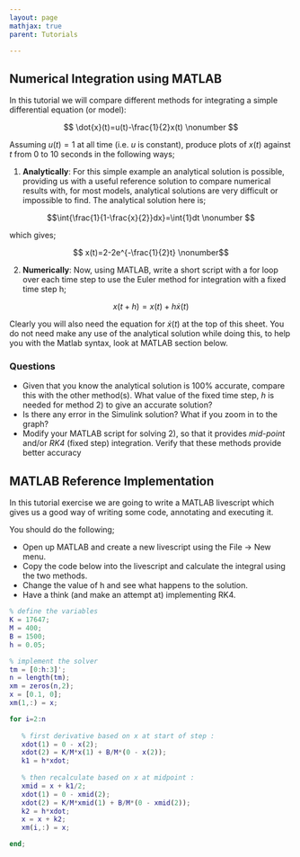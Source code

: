 ```yaml
---
layout: page
mathjax: true
parent: Tutorials

---
```


## Numerical Integration using MATLAB

In this tutorial we will compare different methods for integrating a simple differential equation (or model):

$$ \dot{x}(t)=u(t)-\frac{1}{2}x(t) \nonumber $$

Assuming $u(t)=1$ at all time (i.e. $u$ is constant), produce plots of $x(t)$ against $t$ from 0 to 10 seconds in the following ways;

1. **Analytically**: For this simple example an analytical solution is possible, providing us with a useful reference solution to compare numerical results with, for most models, analytical solutions are very difficult or impossible to find. The analytical solution here is;

$$\int{\frac{1}{1-\frac{x}{2}}dx}=\int{1}dt \nonumber $$

which gives;

$$ x(t)=2-2e^{-\frac{1}{2}t} \nonumber$$

2. **Numerically**: Now, using MATLAB, write a short script with a for loop over each time step to use the Euler method for integration with a fixed time step h;

$$ x(t+h)=x(t)+h\dot{x}(t) \nonumber$$

Clearly you will also need the equation for $\dot{x}(t)$ at the top of this sheet. You do not need make any use of the analytical solution while doing this, to help you with the Matlab syntax, look at MATLAB section below.

### Questions

* Given that you know the analytical solution is 100% accurate, compare this with the other method(s). What value of the fixed time step, $h$ is needed for method 2) to give an accurate solution?
* Is there any error in the Simulink solution? What if you zoom in to the graph?
* Modify your MATLAB script for solving 2), so that it provides *mid-point* and/or *RK4* (fixed step) integration. Verify that these methods provide better accuracy

## MATLAB Reference Implementation

In this tutorial exercise we are going to write a MATLAB livescript which gives us a good way of writing some code, annotating and executing it.  

You should do the following;

* Open up MATLAB and create a new livescript using the File -> New menu.  
* Copy the code below into the livescript and calculate the integral using the two methods.
* Change the value of h and see what happens to the solution.
* Have a think (and make an attempt at) implementing RK4.

```matlab
% define the variables
K = 17647;
M = 400;
B = 1500;
h = 0.05;

% implement the solver
tm = [0:h:3]';
n = length(tm);
xm = zeros(n,2);
x = [0.1, 0];
xm(1,:) = x;

for i=2:n
   
   % first derivative based on x at start of step :
   xdot(1) = 0 - x(2);
   xdot(2) = K/M*x(1) + B/M*(0 - x(2));
   k1 = h*xdot;
   
   % then recalculate based on x at midpoint :
   xmid = x + k1/2;
   xdot(1) = 0 - xmid(2);
   xdot(2) = K/M*xmid(1) + B/M*(0 - xmid(2));
   k2 = h*xdot;
   x = x + k2;
   xm(i,:) = x;

end;
```
